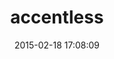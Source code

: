 ---
layout: post
title:  "accentless"
repo:   "lucasas/accentless"
date:   2015-02-18 17:08:09
gemurl: http://github.com/lucasas/accentless/
---